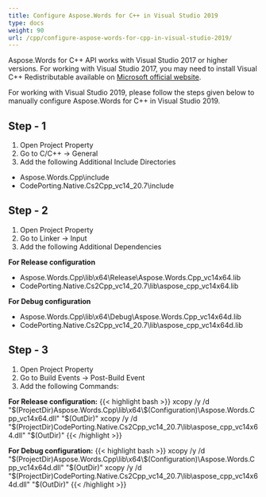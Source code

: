 ```yaml
---
title: Configure Aspose.Words for C++ in Visual Studio 2019
type: docs
weight: 90
url: /cpp/configure-aspose-words-for-cpp-in-visual-studio-2019/
---
```


Aspose.Words for C++ API works with Visual Studio 2017 or higher versions. For working with Visual Studio 2017, you may need to install Visual C++ Redistributable available on [Microsoft official website](https://support.microsoft.com/en-us/help/2977003/the-latest-supported-visual-c-downloads).

For working with Visual Studio 2019, please follow the steps given below to manually configure Aspose.Words for C++ in Visual Studio 2019.

## **Step - 1**

1. Open Project Property
2. Go to C/C++ -> General
3. Add the following Additional Include Directories
- Aspose.Words.Cpp\include
- CodePorting.Native.Cs2Cpp_vc14_20.7\include

## **Step - 2**

1. Open Project Property
2. Go to Linker -> Input
3. Add the following Additional Dependencies

**For Release configuration**
- Aspose.Words.Cpp\lib\x64\Release\Aspose.Words.Cpp_vc14x64.lib
- CodePorting.Native.Cs2Cpp_vc14_20.7\lib\aspose_cpp_vc14x64.lib

**For Debug configuration**
- Aspose.Words.Cpp\lib\x64\Debug\Aspose.Words.Cpp_vc14x64d.lib
- CodePorting.Native.Cs2Cpp_vc14_20.7\lib\aspose_cpp_vc14x64d.lib

## **Step - 3**

1. Open Project Property
2. Go to Build Events -> Post-Build Event
3. Add the following Commands:

**For Release configuration:**
{{< highlight bash >}}
xcopy /y /d  "$(ProjectDir)Aspose.Words.Cpp\lib\x64\$(Configuration)\Aspose.Words.Cpp_vc14x64.dll" "$(OutDir)"
xcopy /y /d  "$(ProjectDir)CodePorting.Native.Cs2Cpp_vc14_20.7\lib\aspose_cpp_vc14x64.dll" "$(OutDir)"
{{< /highlight >}}

**For Debug configuration:**
{{< highlight bash >}}
xcopy /y /d  "$(ProjectDir)Aspose.Words.Cpp\lib\x64\$(Configuration)\Aspose.Words.Cpp_vc14x64d.dll" "$(OutDir)"
xcopy /y /d  "$(ProjectDir)CodePorting.Native.Cs2Cpp_vc14_20.7\lib\aspose_cpp_vc14x64d.dll" "$(OutDir)"
{{< /highlight >}}
